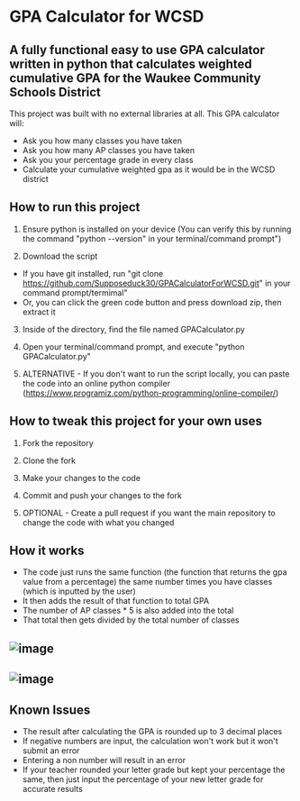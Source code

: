 # GPA Calculator for WCSD

## A fully functional easy to use GPA calculator written in python that calculates weighted cumulative GPA for the Waukee Community Schools District

This project was built with no external libraries at all. This GPA calculator will:
- Ask you how many classes you have taken 
- Ask you how many AP classes you have taken
- Ask you your percentage grade in every class
- Calculate your cumulative weighted gpa as it would be in the WCSD district 

## How to run this project
1. Ensure python is installed on your device (You can verify this by running the command "python --version" in your terminal/command prompt")

2. Download the script
- If you have git installed, run "git clone https://github.com/Supposeduck30/GPACalculatorForWCSD.git" in your command prompt/termimal"
- Or, you can click the green code button and press download zip, then extract it

3. Inside of the directory, find the file named GPACalculator.py

4. Open your terminal/command prompt, and execute "python GPACalculator.py"

5. ALTERNATIVE - If you don't want to run the script locally, you can paste the code into an online python compiler (https://www.programiz.com/python-programming/online-compiler/)

## How to tweak this project for your own uses 
1. Fork the repository
   
2. Clone the fork
   
3. Make your changes to the code
   
4. Commit and push your changes to the fork
   
5. OPTIONAL - Create a pull request if you want the main repository to change the code with what you changed 

## How it works 
- The code just runs the same function (the function that returns the gpa value from a percentage) the same number times you have classes (which is inputted by the user)
- It then adds the result of that function to total GPA
- The number of AP classes * 5 is also added into the total
- That total then gets divided by the total number of classes

## ![image](https://github.com/user-attachments/assets/4b876f8e-069a-48ac-a344-44da6317453a)

## ![image](https://github.com/user-attachments/assets/5c5dbeb1-081a-4180-99cf-4f35bec7eb23)



## Known Issues 
- The result after calculating the GPA is rounded up to 3 decimal places
- If negative numbers are input, the calculation won't work but it won't submit an error
- Entering a non number will result in an error
- If your teacher rounded your letter grade but kept your percentage the same, then just input the percentage of your new letter grade for accurate results

